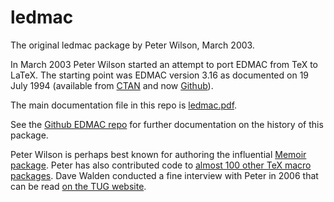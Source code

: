 # ledmac
The original ledmac package by Peter Wilson, March 2003.

In March 2003 Peter Wilson started an attempt to port EDMAC
from TeX to LaTeX. The starting point was EDMAC version 3.16 
as documented on 19 July 1994 (available from [CTAN](https://www.ctan.org/pkg/ledmac) 
and now [Github](https://github.com/wujastyk/edmac)).

The main documentation file in this repo is [ledmac.pdf](https://github.com/wujastyk/ledmac/blob/master/ledmac.pdf).

See the [Github EDMAC repo](https://github.com/wujastyk/edmac/blob/master/README.md) for further documentation on the history of this package.

Peter Wilson is perhaps best known for authoring the influential [Memoir package](https://ctan.org/pkg/memoir).  Peter has also contributed code to [almost 100 other TeX macro packages](https://ctan.org/author/wilson).  Dave Walden conducted a fine interview with Peter in 2006 that can be read [on the TUG website](https://tug.org/interviews/wilson.html).
